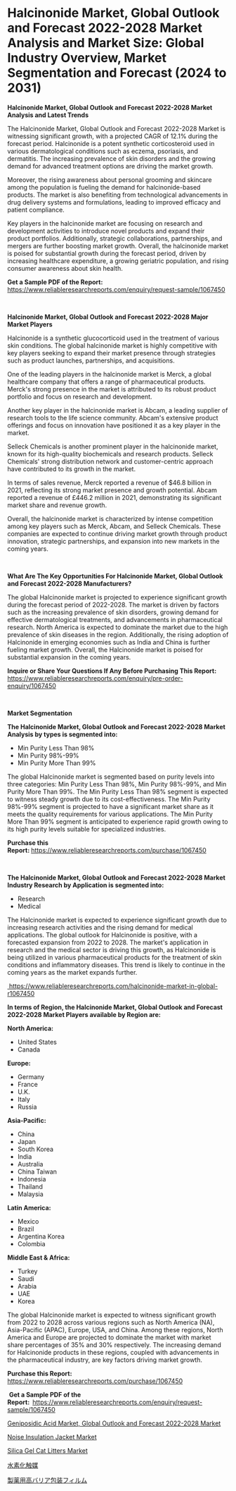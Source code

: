 <p><h1>Halcinonide Market, Global Outlook and Forecast 2022-2028 Market Analysis and Market Size: Global Industry Overview, Market Segmentation and Forecast (2024 to 2031)</h1></p><p><strong>Halcinonide Market, Global Outlook and Forecast 2022-2028 Market Analysis and Latest Trends</strong></p>
<p><p>The Halcinonide Market, Global Outlook and Forecast 2022-2028 Market is witnessing significant growth, with a projected CAGR of 12.1% during the forecast period. Halcinonide is a potent synthetic corticosteroid used in various dermatological conditions such as eczema, psoriasis, and dermatitis. The increasing prevalence of skin disorders and the growing demand for advanced treatment options are driving the market growth.</p><p>Moreover, the rising awareness about personal grooming and skincare among the population is fueling the demand for halcinonide-based products. The market is also benefiting from technological advancements in drug delivery systems and formulations, leading to improved efficacy and patient compliance.</p><p>Key players in the halcinonide market are focusing on research and development activities to introduce novel products and expand their product portfolios. Additionally, strategic collaborations, partnerships, and mergers are further boosting market growth. Overall, the halcinonide market is poised for substantial growth during the forecast period, driven by increasing healthcare expenditure, a growing geriatric population, and rising consumer awareness about skin health.</p></p>
<p><strong>Get a Sample PDF of the Report:&nbsp;</strong> <a href="https://www.reliableresearchreports.com/enquiry/request-sample/1067450">https://www.reliableresearchreports.com/enquiry/request-sample/1067450</a></p>
<p>&nbsp;</p>
<p><strong>Halcinonide Market, Global Outlook and Forecast 2022-2028 Major Market Players</strong></p>
<p><p>Halcinonide is a synthetic glucocorticoid used in the treatment of various skin conditions. The global halcinonide market is highly competitive with key players seeking to expand their market presence through strategies such as product launches, partnerships, and acquisitions.</p><p>One of the leading players in the halcinonide market is Merck, a global healthcare company that offers a range of pharmaceutical products. Merck's strong presence in the market is attributed to its robust product portfolio and focus on research and development.</p><p>Another key player in the halcinonide market is Abcam, a leading supplier of research tools to the life science community. Abcam's extensive product offerings and focus on innovation have positioned it as a key player in the market.</p><p>Selleck Chemicals is another prominent player in the halcinonide market, known for its high-quality biochemicals and research products. Selleck Chemicals' strong distribution network and customer-centric approach have contributed to its growth in the market.</p><p>In terms of sales revenue, Merck reported a revenue of $46.8 billion in 2021, reflecting its strong market presence and growth potential. Abcam reported a revenue of £446.2 million in 2021, demonstrating its significant market share and revenue growth.</p><p>Overall, the halcinonide market is characterized by intense competition among key players such as Merck, Abcam, and Selleck Chemicals. These companies are expected to continue driving market growth through product innovation, strategic partnerships, and expansion into new markets in the coming years.</p></p>
<p>&nbsp;</p>
<p><strong>What Are The Key Opportunities For Halcinonide Market, Global Outlook and Forecast 2022-2028 Manufacturers?</strong></p>
<p><p>The global Halcinonide market is projected to experience significant growth during the forecast period of 2022-2028. The market is driven by factors such as the increasing prevalence of skin disorders, growing demand for effective dermatological treatments, and advancements in pharmaceutical research. North America is expected to dominate the market due to the high prevalence of skin diseases in the region. Additionally, the rising adoption of Halcinonide in emerging economies such as India and China is further fueling market growth. Overall, the Halcinonide market is poised for substantial expansion in the coming years.</p></p>
<p><strong>Inquire or Share Your Questions If Any Before Purchasing This Report:</strong> <a href="https://www.reliableresearchreports.com/enquiry/pre-order-enquiry/1067450">https://www.reliableresearchreports.com/enquiry/pre-order-enquiry/1067450</a></p>
<p>&nbsp;</p>
<p><strong>Market Segmentation</strong></p>
<p><strong>The Halcinonide Market, Global Outlook and Forecast 2022-2028 Market Analysis by types is segmented into:</strong></p>
<p><ul><li>Min Purity Less Than 98%</li><li>Min Purity 98%-99%</li><li>Min Purity More Than 99%</li></ul></p>
<p><p>The global Halcinonide market is segmented based on purity levels into three categories: Min Purity Less Than 98%, Min Purity 98%-99%, and Min Purity More Than 99%. The Min Purity Less Than 98% segment is expected to witness steady growth due to its cost-effectiveness. The Min Purity 98%-99% segment is projected to have a significant market share as it meets the quality requirements for various applications. The Min Purity More Than 99% segment is anticipated to experience rapid growth owing to its high purity levels suitable for specialized industries.</p></p>
<p><strong>Purchase this Report:&nbsp;</strong><a href="https://www.reliableresearchreports.com/purchase/1067450">https://www.reliableresearchreports.com/purchase/1067450</a></p>
<p>&nbsp;</p>
<p><strong>The Halcinonide Market, Global Outlook and Forecast 2022-2028 Market Industry Research by Application is segmented into:</strong></p>
<p><ul><li>Research</li><li>Medical</li></ul></p>
<p><p>The Halcinonide market is expected to experience significant growth due to increasing research activities and the rising demand for medical applications. The global outlook for Halcinonide is positive, with a forecasted expansion from 2022 to 2028. The market's application in research and the medical sector is driving this growth, as Halcinonide is being utilized in various pharmaceutical products for the treatment of skin conditions and inflammatory diseases. This trend is likely to continue in the coming years as the market expands further.</p></p>
<p><a href="https://www.reliableresearchreports.com/halcinonide-market-in-global-r1067450">&nbsp;https://www.reliableresearchreports.com/halcinonide-market-in-global-r1067450</a></p>
<p><strong>In terms of Region, the Halcinonide Market, Global Outlook and Forecast 2022-2028 Market Players available by Region are:</strong></p>
<p>
    <p> <strong> North America: </strong>
        <ul>
            <li>United States</li>
            <li>Canada</li>
        </ul>
        </p> 
    <p> <strong> Europe: </strong>
        <ul>
            <li>Germany</li>
            <li>France</li>
            <li>U.K.</li>
            <li>Italy</li>
            <li>Russia</li>
        </ul>
        </p> 
    <p> <strong> Asia-Pacific: </strong>
        <ul>
            <li>China</li>
            <li>Japan</li>
            <li>South Korea</li>
            <li>India</li>
            <li>Australia</li>
            <li>China Taiwan</li>
            <li>Indonesia</li>
            <li>Thailand</li>
            <li>Malaysia</li>
        </ul>
        </p> 
    <p> <strong> Latin America: </strong>
        <ul>
            <li>Mexico</li>
            <li>Brazil</li>
            <li>Argentina Korea</li>
            <li>Colombia</li>
        </ul>
        </p> 
    <p> <strong> Middle East & Africa: </strong>
        <ul>
            <li>Turkey</li>
            <li>Saudi</li>
            <li>Arabia</li>
            <li>UAE</li>
            <li>Korea</li>
        </ul>
    </p>
    </p>
<p><p>The global Halcinonide market is expected to witness significant growth from 2022 to 2028 across various regions such as North America (NA), Asia-Pacific (APAC), Europe, USA, and China. Among these regions, North America and Europe are projected to dominate the market with market share percentages of 35% and 30% respectively. The increasing demand for Halcinonide products in these regions, coupled with advancements in the pharmaceutical industry, are key factors driving market growth.</p></p>
<p><strong>Purchase this Report: </strong><a href="https://www.reliableresearchreports.com/purchase/1067450">https://www.reliableresearchreports.com/purchase/1067450</a></p>
<p>&nbsp;<strong>Get a Sample PDF of the Report:&nbsp;&nbsp;</strong><a href="https://www.reliableresearchreports.com/enquiry/request-sample/1067450">https://www.reliableresearchreports.com/enquiry/request-sample/1067450</a></p>
<p><strong></strong></p>
<p><p><a href="https://github.com/MyrticeDare2023/Market-Research-Report-List-1/blob/main/geniposidic-acid-market-global-outlook-and-forecast-2022-2028-market.md">Geniposidic Acid Market, Global Outlook and Forecast 2022-2028 Market</a></p><p><a href="https://issuu.com/reportprime-2/docs/noise-insulation-jacket-market-size-2030.pptx">Noise Insulation Jacket Market</a></p><p><a href="https://issuu.com/reportprime-2/docs/silica-gel-cat-litters-market-size-2030.pptx">Silica Gel Cat Litters Market</a></p><p><a href="https://github.com/tanyaali3/Market-Research-Report-List-1/blob/main/287033186770.md">水素化触媒</a></p><p><a href="https://github.com/DwightHuels1/Market-Research-Report-List-1/blob/main/822806486771.md">製薬用高バリア包装フィルム</a></p></p>